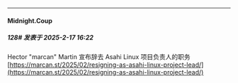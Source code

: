 ﻿
*****

####  Midnight.Coup  
##### 128#       发表于 2025-2-17 16:22

Hector "marcan" Martin 宣布辞去 Asahi Linux 项目负责人的职务
[https://marcan.st/2025/02/resigning-as-asahi-linux-project-lead/](https://marcan.st/2025/02/resigning-as-asahi-linux-project-lead/)

